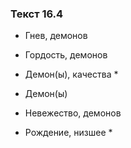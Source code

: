 ### Текст 16.4

- Гнев, демонов

- Гордость, демонов

- Демон(ы), качества *

- Демон(ы)

- Невежество, демонов

- Рождение, низшее *
	
